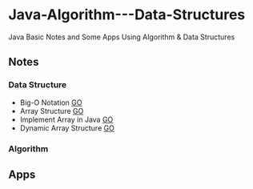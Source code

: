 # Java-Algorithm---Data-Structures
Java Basic Notes and Some Apps Using Algorithm &amp; Data Structures

## Notes
### Data Structure
  * Big-O Notation [GO](https://github.com/HopeMashal/Java-Algorithm---Data-Structures/blob/master/Notes/DataStructure/Big-O_Notation.txt)
  * Array Structure [GO](https://github.com/HopeMashal/Java-Algorithm---Data-Structures/blob/master/Notes/DataStructure/Array_Structure.txt)
  * Implement Array in Java [GO](https://github.com/HopeMashal/Java-Algorithm---Data-Structures/blob/master/Notes/DataStructure/ImplementArray/Implement_Array.java)
  * Dynamic Array Structure [GO](https://github.com/HopeMashal/Java-Algorithm---Data-Structures/blob/master/Notes/DataStructure/DynamicArrayStructure.txt)

### Algorithm

## Apps
